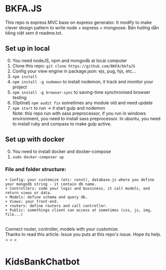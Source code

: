 # BKFA.JS
This repo is express MVC base on express generator. It modify to make clever design pattern to write node + express + mongoose. Bản hướng dẫn tiếng việt xem ở readme.txt.
## Set up in local 
0. You need nodeJS, npm and mongodb at local computer
1. Clone this repo: `git clone https://github.com/BKFA/bkfaJS`
2. Config your view engine in package.json: ejs, pug, hjs, etc... 
3. `npm install`
4. `npm install -g nodemon` to install nodemon, it track and monitor your project
5. `npm install -g browser-sync` to saving-time synchronised browser testing
6. (Optinal) `npm audit fix` sometimes any module old and need update
7. `npm start` to run -> it start gulp and nodemon
<br> Note: this repo run with sass preprocessor, if you run in windows environment, you need to install sass preprocessor. In ubuntu, you need to install ruby and compass to make gulp active.
## Set up with docker
0. You need to install docker and docker-compose
1. `sudo docker-composer up`
### File and folder structure:
	+ Config: your customize (etc: const), database.js where you define your mongodb string - it contain db name.
	+ Controllers: code your logic and bussiness, it call models, and return views or data.
	+ Models: define schema and query db.
	+ Views: your front-end.
	+ routers: define routers and call controller.
	+ Public: somethings client can access at sometimes (css, js, img, file...)
<br>Connect router, controller, models with your customize.
<br>Thanks to read this article. Issue you puts at this repo's issue. Hope its help. :star: :star: :star:
# KidsBankChatbot
